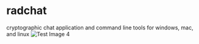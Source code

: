 # radchat
cryptographic chat application and command line tools for windows, mac, and linux
![Test Image 4](https://github.com/justinddix/radchat/images3/dormouse2.png)
